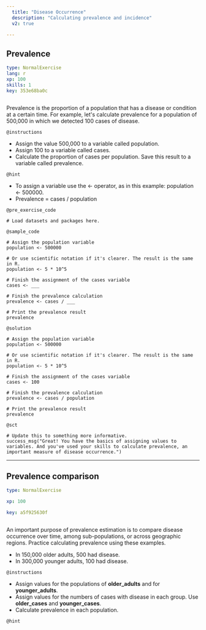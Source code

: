 ```yaml
---
  title: "Disease Occurrence"
  description: "Calculating prevalence and incidence"
  v2: true

---
```

## Prevalence

```yaml
type: NormalExercise
lang: r
xp: 100
skills: 1
key: 353e68ba0c



```

Prevalence is the proportion of a population that has a disease or condition at a certain time. For example, let's calculate prevalence for a population of 500,000 in which we detected 100 cases of disease.

`@instructions`
- Assign the value 500,000 to a variable called population.
- Assign 100 to a variable called cases.
- Calculate the proportion of cases per population. Save this result to a variable called prevalence.

`@hint`
- To assign a variable use the <- operator, as in this example: population <- 500000. 
- Prevalence = cases / population

`@pre_exercise_code`
```{r}
# Load datasets and packages here.
```
`@sample_code`
```{r}
# Assign the population variable
population <- 500000

# Or use scientific notation if it's clearer. The result is the same in R.
population <- 5 * 10^5

# Finish the assignment of the cases variable
cases <- ___

# Finish the prevalence calculation
prevalence <- cases / ___

# Print the prevalence result
prevalence
```
`@solution`
```{r}
# Assign the population variable
population <- 500000

# Or use scientific notation if it's clearer. The result is the same in R.
population <- 5 * 10^5

# Finish the assignment of the cases variable
cases <- 100

# Finish the prevalence calculation
prevalence <- cases / population

# Print the prevalence result
prevalence
```
`@sct`
```{r}
# Update this to something more informative.
success_msg("Great! You have the basics of assigning values to variables. And you've used your skills to calculate prevalence, an important measure of disease occurrence.")
```






---
## Prevalence comparison

```yaml
type: NormalExercise

xp: 100

key: a5f925630f



```

An important purpose of prevalence estimation is to compare disease occurrence over time, among sub-populations, or across geographic regions. Practice calculating prevalence using these examples.
- In 150,000 older adults, 500 had disease.
- In 300,000 younger adults, 100 had disease.

`@instructions`
- Assign values for the populations of **older_adults** and for **younger_adults**.
- Assign values for the numbers of cases with disease in each group. Use **older_cases** and **younger_cases**.
- Calculate prevalence in each population.

`@hint`











